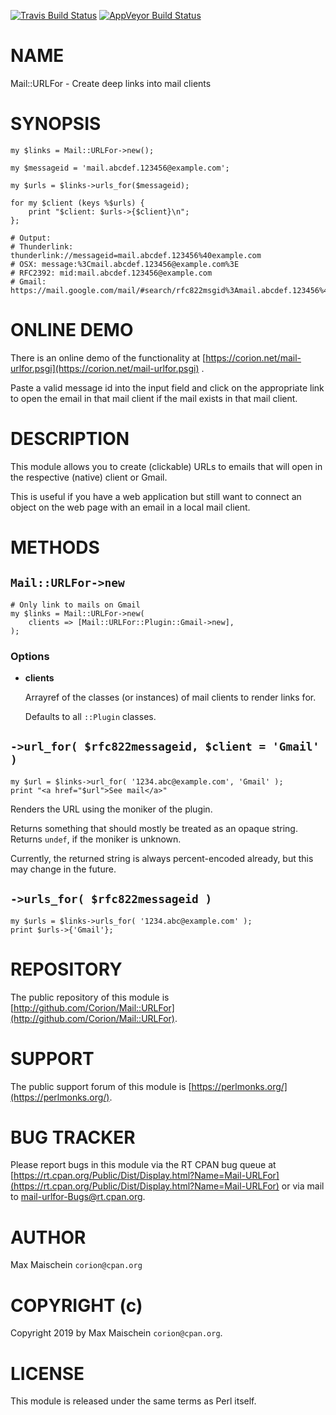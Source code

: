 
[![Travis Build Status](https://travis-ci.org/Corion/Mail-URLFor.svg?branch=master)](https://travis-ci.org/Corion/Mail-URLFor)
[![AppVeyor Build Status](https://ci.appveyor.com/api/projects/status/github/Corion/Mail-URLFor?branch=master&svg=true)](https://ci.appveyor.com/project/Corion/Mail-URLFor)

# NAME

Mail::URLFor - Create deep links into mail clients

# SYNOPSIS

    my $links = Mail::URLFor->new();

    my $messageid = 'mail.abcdef.123456@example.com';

    my $urls = $links->urls_for($messageid);

    for my $client (keys %$urls) {
        print "$client: $urls->{$client}\n";
    };

    # Output:
    # Thunderlink: thunderlink://messageid=mail.abcdef.123456%40example.com
    # OSX: message:%3Cmail.abcdef.123456@example.com%3E
    # RFC2392: mid:mail.abcdef.123456@example.com
    # Gmail: https://mail.google.com/mail/#search/rfc822msgid%3Amail.abcdef.123456%40example.com

# ONLINE DEMO

There is an online demo of the functionality at [https://corion.net/mail-urlfor.psgi](https://corion.net/mail-urlfor.psgi) .

Paste a valid message id into the input field and click on the appropriate link
to open the email in that mail client if the mail exists in that mail client.

# DESCRIPTION

This module allows you to create (clickable) URLs to emails that
will open in the respective (native) client or Gmail.

This is useful if you have a web application but still want to connect
an object on the web page with an email in a local mail client.

# METHODS

## `Mail::URLFor->new`

    # Only link to mails on Gmail
    my $links = Mail::URLFor->new(
        clients => [Mail::URLFor::Plugin::Gmail->new],
    );

### Options

- **clients**

    Arrayref of the classes (or instances) of mail clients to
    render links for.

    Defaults to all `::Plugin` classes.

## `->url_for( $rfc822messageid, $client = 'Gmail' )`

    my $url = $links->url_for( '1234.abc@example.com', 'Gmail' );
    print "<a href="$url">See mail</a>"

Renders the URL using the moniker of the plugin.

Returns something that should mostly be treated as an opaque string.
Returns `undef`, if the moniker is unknown.

Currently, the returned string is always
percent-encoded already, but this may change in the future.

## `->urls_for( $rfc822messageid )`

    my $urls = $links->urls_for( '1234.abc@example.com' );
    print $urls->{'Gmail'};

# REPOSITORY

The public repository of this module is
[http://github.com/Corion/Mail::URLFor](http://github.com/Corion/Mail::URLFor).

# SUPPORT

The public support forum of this module is
[https://perlmonks.org/](https://perlmonks.org/).

# BUG TRACKER

Please report bugs in this module via the RT CPAN bug queue at
[https://rt.cpan.org/Public/Dist/Display.html?Name=Mail-URLFor](https://rt.cpan.org/Public/Dist/Display.html?Name=Mail-URLFor)
or via mail to [mail-urlfor-Bugs@rt.cpan.org](https://metacpan.org/pod/mail-urlfor-Bugs@rt.cpan.org).

# AUTHOR

Max Maischein `corion@cpan.org`

# COPYRIGHT (c)

Copyright 2019 by Max Maischein `corion@cpan.org`.

# LICENSE

This module is released under the same terms as Perl itself.
